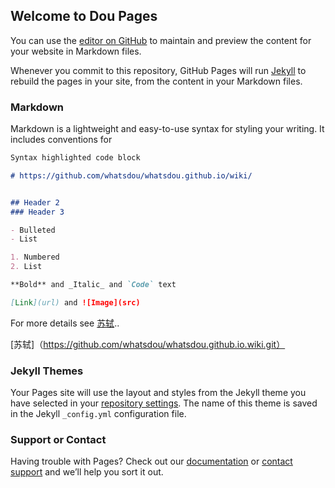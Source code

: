 ## Welcome to Dou Pages

You can use the [editor on GitHub](https://github.com/whatsdou/whatsdou.github.io/edit/main/index.md) to maintain and preview the content for your website in Markdown files.

Whenever you commit to this repository, GitHub Pages will run [Jekyll](https://jekyllrb.com/) to rebuild the pages in your site, from the content in your Markdown files.

### Markdown

Markdown is a lightweight and easy-to-use syntax for styling your writing. It includes conventions for

```markdown
Syntax highlighted code block

# https://github.com/whatsdou/whatsdou.github.io/wiki/


## Header 2
### Header 3

- Bulleted
- List

1. Numbered
2. List

**Bold** and _Italic_ and `Code` text

[Link](url) and ![Image](src)
```

For more details see [苏轼](https://github.com/whatsdou/whatsdou.github.io.wiki.git)..

 [苏轼]（https://github.com/whatsdou/whatsdou.github.io.wiki.git）

### Jekyll Themes

Your Pages site will use the layout and styles from the Jekyll theme you have selected in your [repository settings](https://github.com/whatsdou/whatsdou.github.io/settings/pages). The name of this theme is saved in the Jekyll `_config.yml` configuration file.

### Support or Contact

Having trouble with Pages? Check out our [documentation](https://docs.github.com/categories/github-pages-basics/) or [contact support](https://support.github.com/contact) and we’ll help you sort it out.
